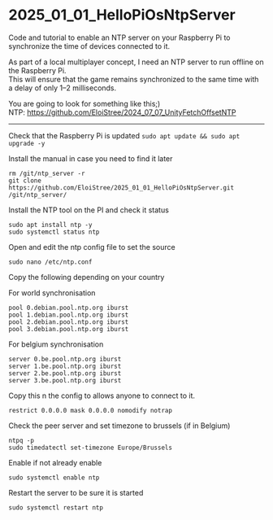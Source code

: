 
# 2025_01_01_HelloPiOsNtpServer  
Code and tutorial to enable an NTP server on your Raspberry Pi to synchronize the time of devices connected to it.

As part of a local multiplayer concept, I need an NTP server to run offline on the Raspberry Pi.  
This will ensure that the game remains synchronized to the same time with a delay of only 1–2 milliseconds.  

You are going to look for something like this;)  
NTP: https://github.com/EloiStree/2024_07_07_UnityFetchOffsetNTP  


-------------


Check that the Raspberry Pi is updated
```sudo apt update && sudo apt upgrade -y```

Install the manual in case you need to find it later
```
rm /git/ntp_server -r
git clone https://github.com/EloiStree/2025_01_01_HelloPiOsNtpServer.git /git/ntp_server/
```

Install the NTP tool on the PI and check it status
```
sudo apt install ntp -y
sudo systemctl status ntp
```
Open and edit the ntp config file to set the source
```
sudo nano /etc/ntp.conf
```

Copy the following depending on your country  
  
For world synchronisation  
```
pool 0.debian.pool.ntp.org iburst
pool 1.debian.pool.ntp.org iburst
pool 2.debian.pool.ntp.org iburst
pool 3.debian.pool.ntp.org iburst
```
  
For belgium synchronisation  
```
server 0.be.pool.ntp.org iburst
server 1.be.pool.ntp.org iburst
server 2.be.pool.ntp.org iburst
server 3.be.pool.ntp.org iburst
```


Copy this n the config to allows anyone to connect to it.  
```
restrict 0.0.0.0 mask 0.0.0.0 nomodify notrap
```

Check the peer server and set timezone to brussels (if in Belgium)
```
ntpq -p
sudo timedatectl set-timezone Europe/Brussels
```

Enable if not already enable
```
sudo systemctl enable ntp
```

Restart the server to be sure it is started
```
sudo systemctl restart ntp
```



